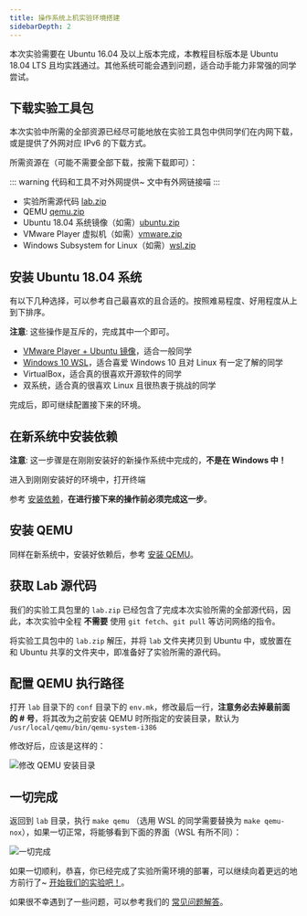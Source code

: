 ```yaml
---
title: 操作系统上机实验环境搭建
sidebarDepth: 2
---
```


本次实验需要在 Ubuntu 16.04 及以上版本完成，本教程目标版本是 Ubuntu 18.04 LTS 且均实践通过。其他系统可能会遇到问题，适合动手能力非常强的同学尝试。

## 下载实验工具包

本次实验中所需的全部资源已经尽可能地放在实验工具包中供同学们在内网下载，或是提供了外网对应 IPv6 的下载方式。

所需资源在（可能不需要全部下载，按需下载即可）：

::: warning
代码和工具不对外网提供~ 文中有外网链接喵
:::

+ 实验所需源代码 [lab.zip](/files/lab.zip)
+ QEMU [qemu.zip](/files/qemu.zip)
+ Ubuntu 18.04 系统镜像（如需）[ubuntu.zip](/files/ubuntu.zip)
+ VMware Player 虚拟机（如需）[vmware.zip](/files/vmware.zip)
+ Windows Subsystem for Linux（如需）[wsl.zip](/files/wsl.zip)

## 安装 Ubuntu 18.04 系统

有以下几种选择，可以参考自己最喜欢的且合适的。按照难易程度、好用程度从上到下排序。

**注意**: 这些操作是互斥的，完成其中一个即可。

+ [VMware Player + Ubuntu 镜像](/vmware.md)，适合一般同学
+ [Windows 10 WSL](/wsl.md)，适合喜爱 Windows 10 且对 Linux 有一定了解的同学
+ VirtualBox，适合真的很喜欢开源软件的同学
+ 双系统，适合真的很喜欢 Linux 且很热衷于挑战的同学

完成后，即可继续配置接下来的环境。

## 在新系统中安装依赖

**注意**: 这一步骤是在刚刚安装好的新操作系统中完成的，**不是在 Windows 中！**

进入到刚刚安装好的环境中，打开终端

参考 [安装依赖](/dependency.md)，**在进行接下来的操作前必须完成这一步**。

## 安装 QEMU

同样在新系统中，安装好依赖后，参考 [安装 QEMU](/qemu.md)。

## 获取 Lab 源代码

我们的实验工具包里的 `lab.zip` 已经包含了完成本次实验所需的全部源代码，因此，本次实验中全程 **不需要** 使用 `git fetch`、`git pull` 等访问网络的指令。

将实验工具包中的 `lab.zip` 解压，并将 `lab` 文件夹拷贝到 Ubuntu 中，或放置在和 Ubuntu 共享的文件夹中，即准备好了实验所需的源代码。

## 配置 QEMU 执行路径

打开 `lab` 目录下的 `conf` 目录下的 `env.mk`，修改最后一行，**注意务必去掉最前面的 # 号**，将其改为之前安装 QEMU 时所指定的安装目录，默认为 `/usr/local/qemu/bin/qemu-system-i386`

修改好后，应该是这样的：

![修改 QEMU 安装目录](config_qemu.png)

## 一切完成

返回到 `lab` 目录，执行 `make qemu` （选用 WSL 的同学需要替换为 `make qemu-nox`），如果一切正常，将能够看到下面的界面（WSL 有所不同）：

![一切完成](all_set.png)

如果一切顺利，恭喜，你已经完成了实验所需环境的部署，可以继续向着更远的地方前行了~ [开始我们的实验吧！](/optimized.md)。

如果很不幸遇到了一些问题，可以参考我们的 [常见问题解答](/questions.md)。
